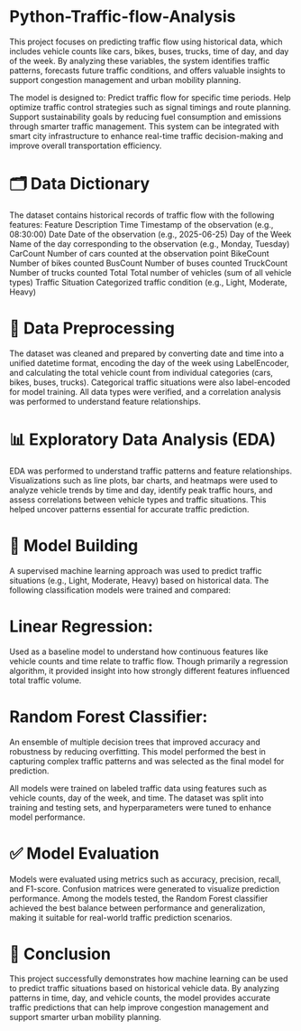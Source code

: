 # Python-Traffic-flow-Analysis 
This project focuses on predicting traffic flow using historical data, which includes vehicle counts like cars, bikes, buses, trucks, time of day, and day of the week. By analyzing these variables, the system identifies traffic patterns, forecasts future traffic conditions, and offers valuable insights to support congestion management and urban mobility planning.

The model is designed to:
Predict traffic flow for specific time periods.
Help optimize traffic control strategies such as signal timings and route planning.
Support sustainability goals by reducing fuel consumption and emissions through smarter traffic management.
This system can be integrated with smart city infrastructure to enhance real-time traffic decision-making and improve overall transportation efficiency.

# 🗂️ Data Dictionary
The dataset contains historical records of traffic flow with the following features:
Feature	                             Description
Time	                    Timestamp of the observation (e.g., 08:30:00)
Date	                    Date of the observation (e.g., 2025-06-25)
Day of the Week	          Name of the day corresponding to the observation (e.g., Monday, Tuesday)
CarCount	                Number of cars counted at the observation point
BikeCount	                Number of bikes counted
BusCount	                Number of buses counted
TruckCount	              Number of trucks counted
Total	                    Total number of vehicles (sum of all vehicle types)
Traffic Situation	        Categorized traffic condition (e.g., Light, Moderate, Heavy)

# 🔄 Data Preprocessing
The dataset was cleaned and prepared by converting date and time into a unified datetime format, encoding the day of the week using LabelEncoder, and calculating the total vehicle count from individual categories (cars, bikes, buses, trucks). Categorical traffic situations were also label-encoded for model training. All data types were verified, and a correlation analysis was performed to understand feature relationships.

# 📊 Exploratory Data Analysis (EDA)
EDA was performed to understand traffic patterns and feature relationships. Visualizations such as line plots, bar charts, and heatmaps were used to analyze vehicle trends by time and day, identify peak traffic hours, and assess correlations between vehicle types and traffic situations. This helped uncover patterns essential for accurate traffic prediction.

# 🧠 Model Building
A supervised machine learning approach was used to predict traffic situations (e.g., Light, Moderate, Heavy) based on historical data. The following classification models were trained and compared:
# Linear Regression:
Used as a baseline model to understand how continuous features like vehicle counts and time relate to traffic flow. Though primarily a regression algorithm, it provided insight into how strongly different features influenced total traffic volume.
# Random Forest Classifier: 
An ensemble of multiple decision trees that improved accuracy and robustness by reducing overfitting. This model performed the best in capturing complex traffic patterns and was selected as the final model for prediction.

All models were trained on labeled traffic data using features such as vehicle counts, day of the week, and time. The dataset was split into training and testing sets, and hyperparameters were tuned to enhance model performance.

# ✅ Model Evaluation
Models were evaluated using metrics such as accuracy, precision, recall, and F1-score. Confusion matrices were generated to visualize prediction performance. Among the models tested, the Random Forest classifier achieved the best balance between performance and generalization, making it suitable for real-world traffic prediction scenarios.

# 📌 Conclusion
This project successfully demonstrates how machine learning can be used to predict traffic situations based on historical vehicle data. By analyzing patterns in time, day, and vehicle counts, the model provides accurate traffic predictions that can help improve congestion management and support smarter urban mobility planning.



